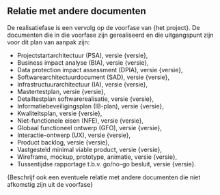 ## Relatie met andere documenten

De realisatiefase is een vervolg op de voorfase van {het project}. De documenten die in die voorfase zijn gerealiseerd en die uitgangspunt zijn voor dit plan van aanpak zijn:

* Projectstartarchitectuur (PSA), versie {versie},
* Business impact analyse (BIA), versie {versie},
* Data protection impact assessment (DPIA), versie {versie},
* Softwarearchitectuurdocument (SAD), versie {versie},
* Infrastructuurarchitectuur (IA), versie {versie},
* Mastertestplan, versie {versie},
* Detailtestplan softwarerealisatie, versie {versie},
* Informatiebeveiligingsplan (IB-plan), versie {versie},
* Kwaliteitsplan, versie {versie},
* Niet-functionele eisen (NFE), versie {versie},
* Globaal functioneel ontwerp (GFO), versie {versie},
* Interactie-ontwerp (UX), versie {versie},
* Product backlog, versie {versie},
* Vastgesteld minimal viable product, versie {versie},
* Wireframe, mockup, prototype, animatie, versie {versie},
* Tussentijdse rapportage t.b.v. go/no-go besluit, versie {versie}.

{Beschrijf ook een eventuele relatie met andere documenten die niet afkomstig zijn uit de voorfase}
